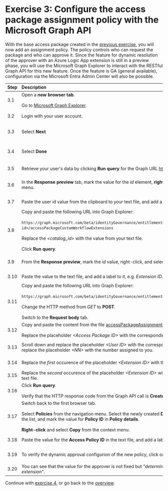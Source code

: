 # Exercise 3: Configure the access package assignment policy with the Microsoft Graph API
With the base access package created in the [previous exercise](../ex2/ex2.md), you will now add an assignment policy. The policy controls who can request the package and who can approve it. Since the feature for dynamic resolution of the approver with an Azure Logic App extension is still in a preview phase, you will use the Microsoft Graph Explorer to interact with the RESTful Graph API for this new feature. Once the feature is GA (general available), configuration via the Microsoft Entra Admin Center will also be possible. 

| Step   | Description     | Screenshot          |
| :----- | :-------------- | :-----------------: |
| 3.1    |Open a **new browser tab**.<br><br>Go to [Microsoft Graph Explorer](https://developer.microsoft.com/en-us/graph/graph-explorer).|<a href="./img/3-1.jpg" target="_blank"><img src="./img/3-1.jpg" width="250"/></a>|
| 3.2    |Login with your user account.|<a href="./img/3-2.jpg" target="_blank"><img src="./img/3-2.jpg" width="250"/></a>|
| 3.3    |Select **Next**|<a href="./img/3-3.jpg" target="_blank"><img src="./img/3-3.jpg" width="250"/></a>|
| 3.4    |Select **Done**|<a href="./img/3-4.jpg" target="_blank"><img src="./img/3-4.jpg" width="250"/></a>|
| 3.5    |Retrieve your user's data by clicking **Run query** for the Graph URL https://graph.microsoft.com/v1.0/me.|<a href="./img/3-5.jpg" target="_blank"><img src="./img/3-5.jpg" width="250"/></a>|
| 3.6    |In the **Response preview** tab, mark the value for the *id* element, **right-click**, and select **Copy** from the context menu.|<a href="./img/3-6.jpg" target="_blank"><img src="./img/3-6.jpg" width="250"/></a>|
| 3.7    |Paste the user id value from the clipboard to your text file, and add a lable to it, e.g. *User ID*.|<a href="./img/3-7.jpg" target="_blank"><img src="./img/3-7.jpg" width="250"/></a>|
| 3.8    |Copy and paste the following URL into Graph Explorer:<br><br>```https://graph.microsoft.com/beta/identityGovernance/entitlementManagement/accessPackageCatalogs/<catalog id>/accessPackageCustomWorkflowExtensions```<br><br>Replace the *\<catalog_id\>* with the value from your text file.<br><br>Click **Run query**.|<a href="./img/3-8.jpg" target="_blank"><img src="./img/3-8.jpg" width="250"/></a>|
| 3.9    |From the **Response preview**, mark the *id* value, right-click, and select **Copy** from the context menu.|<a href="./img/3-9.jpg" target="_blank"><img src="./img/3-9.jpg" width="250"/></a>|
| 3.10   |Paste the value to the text file, and add a label to it, e.g. *Extension ID*.|<a href="./img/3-10.jpg" target="_blank"><img src="./img/3-10.jpg" width="250"/></a>|
| 3.11   |Copy and paste the following URL into Graph Explorer:<br><br>```https://graph.microsoft.com/beta/identityGovernance/entitlementManagement/accessPackageAssignmentPolicies```<br><br>Change the HTTP method from *GET* to **POST**.<br><br>Switch to the **Request body** tab.|<a href="./img/3-11.jpg" target="_blank"><img src="./img/3-11.jpg" width="250"/></a>|
| 3.12   |Copy and paste the content from the file [accessPackageAssignmentPolicy.json](../files/accessPackageAssignmentPolicy.json) into the **Request body**.<br><br>Replace the placeholder *\<Access Package ID\>* with the corresponding value from the text file.|<a href="./img/3-12.jpg" target="_blank"><img src="./img/3-12.jpg" width="250"/></a>|
| 3.13   |Scroll down and replace the placeholder *\<User ID\>* with the corresponding value from the text file. You may also replace the placeholder *\<NN\>* with the number assigned to you.|<a href="./img/3-13.jpg" target="_blank"><img src="./img/3-13.jpg" width="250"/></a>|
| 3.14   |Replace the *first* occurence of the placeholder *\<Extension ID\>* with the corresponding value from the text file.|<a href="./img/3-14.jpg" target="_blank"><img src="./img/3-14.jpg" width="250"/></a>|
| 3.15   |Replace the *second* occurence of the placeholder *\<Extension ID\>* with the corresponding (same) value from the text file.|<a href="./img/3-15.jpg" target="_blank"><img src="./img/3-15.jpg" width="250"/></a>|
| 3.16   |Click **Run query**.<br><br>Verify that the HTTP response code from the Graph API call is **Created - 201**.|<a href="./img/3-16.jpg" target="_blank"><img src="./img/3-16.jpg" width="250"/></a>|
| 3.17   |Switch back to the first browser tab.<br><br>Select **Policies** from the navigation menu. Select the newly created **Dynamic approver** assignment policy from the list, and mark the value for **Policy ID** in **Policy details**.<br><br>**Right-click** and select **Copy** from the context menu.|<a href="./img/3-17.jpg" target="_blank"><img src="./img/3-17.jpg" width="250"/></a>|
| 3.18   |Paste the value for the **Access Policy ID** in the text file, and add a label to it (e.g. *Access Policy ID*).|<a href="./img/3-18.jpg" target="_blank"><img src="./img/3-18.jpg" width="250"/></a>|
| 3.19   |To verify the dynamic approval configurion of the new policy, click on the link **Approval stage details**.|<a href="./img/3-19.jpg" target="_blank"><img src="./img/3-19.jpg" width="250"/></a>|
| 3.20   |You can see that the value for the approver is not fixed but *\"determined during assignment requests by a custom extension\"*. |<a href="./img/3-20.jpg" target="_blank"><img src="./img/3-20.jpg" width="250"/></a>|

Continue with [exercise 4](../ex4/ex4.md), or go back to the [overview](../README.md).
